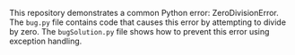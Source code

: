 This repository demonstrates a common Python error: ZeroDivisionError. The `bug.py` file contains code that causes this error by attempting to divide by zero.  The `bugSolution.py` file shows how to prevent this error using exception handling.